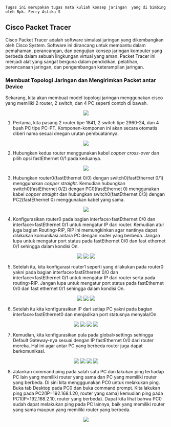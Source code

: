 `Tugas ini merupakan tugas mata kuliah konsep jaringan  yang di bimbing oleh Bpk. Ferry Astika S`

## Cisco Packet Tracer

Cisco Packet Tracer adalah software simulasi jaringan yang dikembangkan oleh Cisco System. Software ini dirancang untuk membantu dalam pemahaman, perancangan, dan pengujian konsep jaringan komputer yang berbeda dalam sebuah lingkungan virtual yang aman. Packet Tracer ini menjadi alat yang sangat berguna dalam pendidikan, pelatihan, perencanaan jaringan, dan pengembangan keterampilan jaringan. 

### Membuat Topologi Jaringan dan Mengirimkan Packet antar Device

Sekarang, kita akan membuat model topologi jaringan menggunakan cisco yang memiliki 2 router, 2 switch, dan 4 PC seperti contoh di bawah.
<p align="center">
<img src="../assets/desain-target.jpg">
</p>

1. Pertama, kita pasang 2 router tipe 1841, 2 switch tipe 2960-24, dan 4 buah PC tipe PC-PT. Komponen-komponen ini akan secara otomatis diberi nama sesuai dnegan urutan pembuatannya.
<p align="center">
<img src="../assets/cisco-components.png">
</p>

2. Hubungkan kedua router menggunakan kabel *copper cross-over* dan pilih opsi fastEthernet 0/1 pada keduanya.
<p align="center">
<img src="../assets/cisco-crosscable.png">
</p>

3. Hubungkan router0(fastEthernet 0/0) dengan switch0(fastEthernet 0/1) menggunakan *copper straight*. Kemudian hubungkan switch0(fastEthernet 0/2) dengan PC0(fastEthernet 0) menggunakan kabel *copper straight* dan hubungkan  switch0(fastEthernet 0/3) dengan PC2(fastEthernet 0) menggunakan kabel yang sama.
<p align="center">
<img src="../assets/cisco-straightcable.png">
</p>

4. Konfigurasikan router0 pada bagian interface>fastEthernet 0/0 dan interface>fastEthernet 0/1 untuk mengatur IP dari router. Kemudian atur juga bagian Routing>RIP, RIP ini memungkinkan agar nantinya dapat dilakukan komunikasi antara PC dengan router yang berbeda. Jangan lupa untuk mengatur port status pada fastEthernet 0/0 dan fast ethernet 0/1 sehingga dalam kondisi On.
<p align="center">
<img src="../assets/router0-fe00.png">
<img src="../assets/router0-fe01.png">
<img src="../assets/router0-rip.png">
</p>

5. Setelah itu, kita konfigurasi router1 seperti yang dilakukan pada router0 yakni pada bagian interface>fastEthernet 0/0 dan interface>fastEthernet 0/1 untuk mengatur IP dari router serta pada routing>RIP. Jangan lupa untuk mengatur port status pada fastEthernet 0/0 dan fast ethernet 0/1 sehingga dalam kondisi On.
<p align="center">
<img src="../assets/router1-fe00.png">
<img src="../assets/router1-fe01.png">
<img src="../assets/router1-rip.png">
</p>

6. Setelah itu kita konfigurasikan IP dari setiap PC yakni pada bagian interface>fastEthernet0 dan menjadikan port statusnya menyala/On.
<p align="center">
<img src="../assets/pc0-fe0.png">
<img src="../assets/pc2-fe0.png">
<img src="../assets/pc1-fe0.png">
<img src="../assets/pc3-fe0.png">
</p>

7. Kemudian, kita konfigurasikan pula pada global>settings sehingga Default Gateway-nya sesuai dengan IP fastEthernet 0/0 dari router mereka. Hal ini agar antar PC yang berbeda router juga dapat berkomunikasi.
<p align="center">
<img src="../assets/pc0-defgate.png">
<img src="../assets/pc2-defgate.png">
<img src="../assets/pc1-defgate.png">
<img src="../assets/pc3-defgate.png">
</p>

8. Jalankan command ping pada salah satu PC dan lakukan ping terhadap PC lain yang memiliki router yang sama dan PC yang memiliki router yang berbeda. Di sini kita mengggunakan PC0 untuk melakukan ping. Buka tab Desktop pada PC0 dan buka command prompt. Kita lakukan ping pada PC2(IP=192.168.1.20, router yang sama) kemudian ping pada PC1(IP=192.168.2.10, router yang berbeda). Dapat kita lihat bahwa PC0 sudah dapat melakukan ping pada PC lainnya, baik yang memiliki router yang sama maupun yang memiliki router yang berbeda.
<p align="center">
<img src="../assets/pc0-ping.png">
</p>